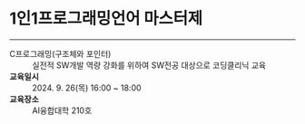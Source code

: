 # 1인1프로그래밍언어 마스터제
<hr>
<dl>
  <dt><string>C프로그래밍(구조체와 포인터)</string></dt>
  <dd>실전적 SW개발 역량 강화를 위하여 SW전공 대상으로 코딩클리닉 교육</dd>  
  <dt><strong>교육일시</strong></dt>
  <dd>2024. 9. 26(목) 16:00 ~ 18:00</dd>  
  <dt><strong>교육장소</strong></dt>
  <dd>AI융합대학 210호</dd> 
</dl>

